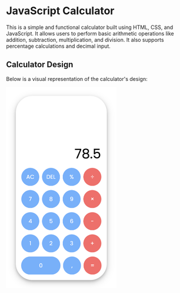 # JavaScript Calculator

This is a simple and functional calculator built using HTML, CSS, and JavaScript. It allows users to perform basic arithmetic operations like addition, subtraction, multiplication, and division. It also supports percentage calculations and decimal input.

## Calculator Design

Below is a visual representation of the calculator's design:

<img src="calculator-screenshot.png" alt="Calculator Design" width="300" />
